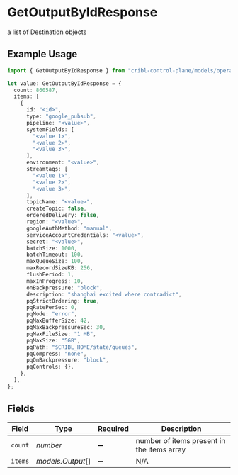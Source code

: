 # GetOutputByIdResponse

a list of Destination objects

## Example Usage

```typescript
import { GetOutputByIdResponse } from "cribl-control-plane/models/operations";

let value: GetOutputByIdResponse = {
  count: 860587,
  items: [
    {
      id: "<id>",
      type: "google_pubsub",
      pipeline: "<value>",
      systemFields: [
        "<value 1>",
        "<value 2>",
        "<value 3>",
      ],
      environment: "<value>",
      streamtags: [
        "<value 1>",
        "<value 2>",
        "<value 3>",
      ],
      topicName: "<value>",
      createTopic: false,
      orderedDelivery: false,
      region: "<value>",
      googleAuthMethod: "manual",
      serviceAccountCredentials: "<value>",
      secret: "<value>",
      batchSize: 1000,
      batchTimeout: 100,
      maxQueueSize: 100,
      maxRecordSizeKB: 256,
      flushPeriod: 1,
      maxInProgress: 10,
      onBackpressure: "block",
      description: "shanghai excited where contradict",
      pqStrictOrdering: true,
      pqRatePerSec: 0,
      pqMode: "error",
      pqMaxBufferSize: 42,
      pqMaxBackpressureSec: 30,
      pqMaxFileSize: "1 MB",
      pqMaxSize: "5GB",
      pqPath: "$CRIBL_HOME/state/queues",
      pqCompress: "none",
      pqOnBackpressure: "block",
      pqControls: {},
    },
  ],
};
```

## Fields

| Field                                      | Type                                       | Required                                   | Description                                |
| ------------------------------------------ | ------------------------------------------ | ------------------------------------------ | ------------------------------------------ |
| `count`                                    | *number*                                   | :heavy_minus_sign:                         | number of items present in the items array |
| `items`                                    | *models.Output*[]                          | :heavy_minus_sign:                         | N/A                                        |
